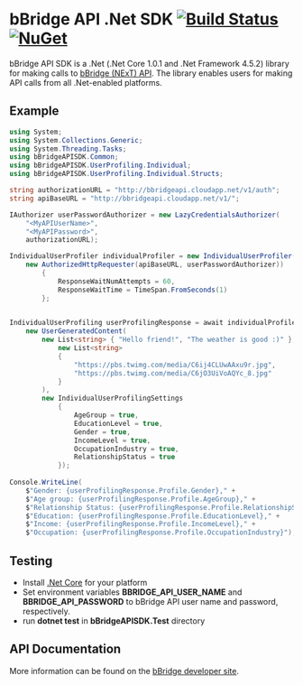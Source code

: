 # bBridge API .Net SDK [![Build Status](https://travis-ci.org/bbridge-team/bbridge-sdk-net.svg)](https://travis-ci.org/bbridge-team/bbridge-sdk-net.svg?branch=master) [![NuGet](https://img.shields.io/nuget/v/NUS.bBridge.bBridgeAPISDK.svg?style=flat)](https://www.nuget.org/packages/bBridgeAPISDK/)

bBridge API SDK is a .Net (.Net Core 1.0.1 and .Net Framework 4.5.2) library for making calls to [bBridge (NExT) API](http://bbridge.cloudapp.net/developer). The library enables users for making API calls from all .Net-enabled platforms.

## Example
```cs
using System;
using System.Collections.Generic;
using System.Threading.Tasks;
using bBridgeAPISDK.Common;
using bBridgeAPISDK.UserProfiling.Individual;
using bBridgeAPISDK.UserProfiling.Individual.Structs;

string authorizationURL = "http://bbridgeapi.cloudapp.net/v1/auth";
string apiBaseURL = "http://bbridgeapi.cloudapp.net/v1/";

IAuthorizer userPasswordAuthorizer = new LazyCredentialsAuthorizer(
    "<MyAPIUserName>",
    "<MyAPIPassword>",
    authorizationURL);

IndividualUserProfiler individualProfiler = new IndividualUserProfiler(
    new AuthorizedHttpRequester(apiBaseURL, userPasswordAuthorizer))
        {
            ResponseWaitNumAttempts = 60,
            ResponseWaitTime = TimeSpan.FromSeconds(1)
        };
        

IndividualUserProfiling userProfilingResponse = await individualProfiler.PredictIndividualUserProfileTask(
    new UserGeneratedContent(
        new List<string> { "Hello friend!", "The weather is good :)" },
            new List<string>
            {
                "https://pbs.twimg.com/media/C6ij4CLUwAAxu9r.jpg",
                "https://pbs.twimg.com/media/C6jO3UiVoAQYc_8.jpg"
            }
        ),
        new IndividualUserProfilingSettings
            {
                AgeGroup = true,
                EducationLevel = true,
                Gender = true,
                IncomeLevel = true,
                OccupationIndustry = true,
                RelationshipStatus = true
            });
            
Console.WriteLine(
    $"Gender: {userProfilingResponse.Profile.Gender}," +
    $"Age group: {userProfilingResponse.Profile.AgeGroup}," +
    $"Relationship Status: {userProfilingResponse.Profile.RelationshipStatus}," +
    $"Education: {userProfilingResponse.Profile.EducationLevel}," +
    $"Income: {userProfilingResponse.Profile.IncomeLevel}," +
    $"Occupation: {userProfilingResponse.Profile.OccupationIndustry}");
```

## Testing
- Install [.Net Core](https://www.microsoft.com/net/core#windowsvs2017) for your platform
- Set environment variables **BBRIDGE_API_USER_NAME** and **BBRIDGE_API_PASSWORD** to bBridge API user name and password, respectively.
- run **dotnet test** in **bBridgeAPISDK.Test** directory

## API Documentation
More information can be found on the [bBridge developer site](http://bbridge.cloudapp.net/developer).
